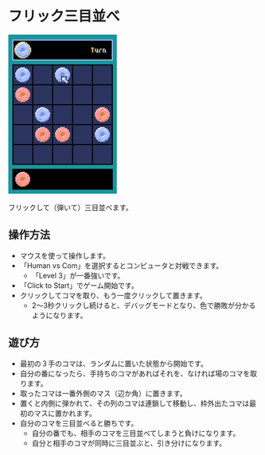 
# フリック三目並べ

![flick12](img/flick12.gif)

フリックして（弾いて）三目並べます。

## 操作方法

* マウスを使って操作します。
* 「Human vs Com」を選択するとコンピュータと対戦できます。
  * 「Level 3」が一番強いです。
* 「Click to Start」でゲーム開始です。
* クリックしてコマを取り、もう一度クリックして置きます。
  * 2～3秒クリックし続けると、デバッグモードとなり、色で勝敗が分かるようになります。

## 遊び方

* 最初の３手のコマは、ランダムに置いた状態から開始です。
* 自分の番になったら、手持ちのコマがあればそれを、なければ場のコマを取ります。
* 取ったコマは一番外側のマス（辺か角）に置きます。 
* 置くと内側に弾かれて、その列のコマは連鎖して移動し、枠外出たコマは最初のマスに置かれます。
* 自分のコマを三目並べると勝ちです。
  * 自分の番でも、相手のコマを三目並べてしまうと負けになります。
  * 自分と相手のコマが同時に三目並ぶと、引き分けになります。

